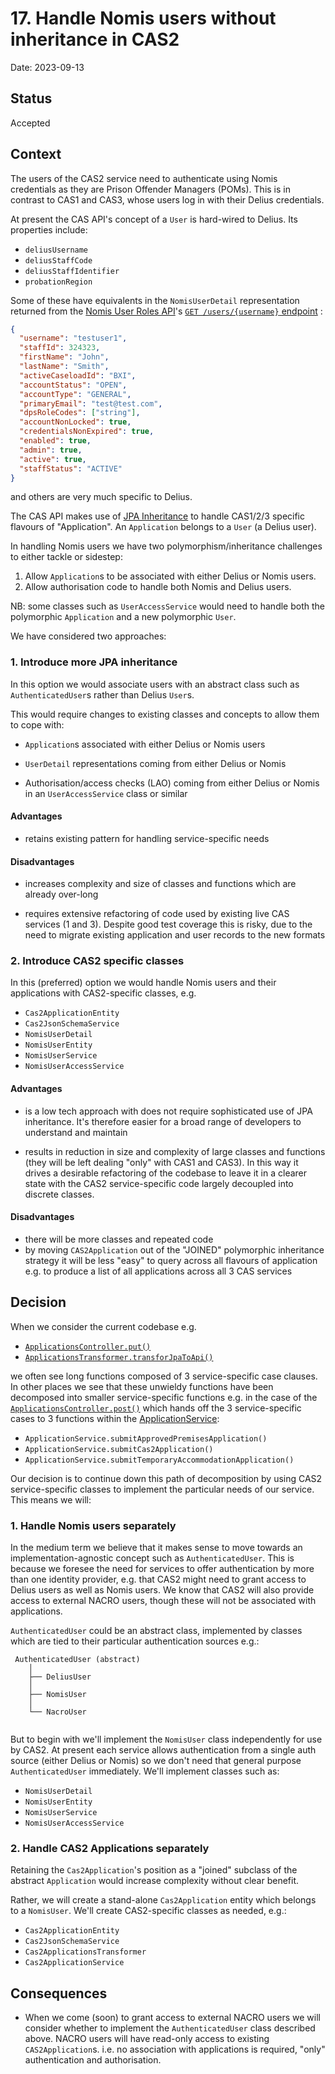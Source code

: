 # 17. Handle Nomis users without inheritance in CAS2

Date: 2023-09-13

## Status

Accepted

## Context

The users of the CAS2 service need to authenticate using Nomis credentials as
they are Prison Offender Managers (POMs). This is in contrast to CAS1 and CAS3,
whose users log in with their Delius credentials.

At present the CAS API's concept of a `User` is hard-wired to Delius. Its
properties include:

- `deliusUsername`
- `deliusStaffCode`
- `deliusStaffIdentifier`
- `probationRegion`


Some of these have equivalents in the `NomisUserDetail` representation returned 
from the [Nomis User Roles API](https://github.com/ministryofjustice/nomis-user-roles-api)'s 
[`GET /users/{username}` endpoint](http://nomis-user-dev.aks-dev-1.studio-hosting.service.justice.gov.uk/swagger-ui/index.html#/user-resource/getUserDetails) :

```json
{
  "username": "testuser1",
  "staffId": 324323,
  "firstName": "John",
  "lastName": "Smith",
  "activeCaseloadId": "BXI",
  "accountStatus": "OPEN",
  "accountType": "GENERAL",
  "primaryEmail": "test@test.com",
  "dpsRoleCodes": ["string"],
  "accountNonLocked": true,
  "credentialsNonExpired": true,
  "enabled": true,
  "admin": true,
  "active": true,
  "staffStatus": "ACTIVE"
}
```

and others are very much specific to Delius.

The CAS API makes use of [JPA Inheritance](https://thorben-janssen.com/complete-guide-inheritance-strategies-jpa-hibernate/) 
to handle CAS1/2/3 specific flavours of "Application". An `Application` belongs 
to a `User` (a Delius user).

In handling Nomis users we have two polymorphism/inheritance challenges to 
either tackle or sidestep:

1. Allow `Application`s to be associated with either Delius or Nomis users.
2. Allow authorisation code to handle both Nomis and Delius users.

NB: some classes such as `UserAccessService` would need to handle 
both the polymorphic `Application` and a new polymorphic `User`.

We have considered two approaches:

### 1. **Introduce more JPA inheritance**

In this option we would associate users with an abstract class 
such as `AuthenticatedUser`s rather than Delius `User`s.

This would require changes to existing classes and concepts to allow them 
to cope with:

- `Application`s associated with either Delius or Nomis users

- `UserDetail` representations coming from either Delius or Nomis

- Authorisation/access checks (LAO) coming from either Delius or Nomis 
  in an `UserAccessService` class or similar

#### Advantages
- retains existing pattern for handling service-specific needs

#### Disadvantages
- increases complexity and size of classes and functions which are already 
  over-long

- requires extensive refactoring of code used by existing live CAS 
  services (1 and 3). Despite good test coverage this is risky, due 
  to the need to migrate existing application and user records to the new formats

### 2. **Introduce CAS2 specific classes**

In this (preferred) option we would handle Nomis users and their applications with CAS2-specific classes, e.g.

- `Cas2ApplicationEntity`
- `Cas2JsonSchemaService`
- `NomisUserDetail`
- `NomisUserEntity`
- `NomisUserService`
- `NomisUserAccessService`

#### Advantages

- is a low tech approach with does not require sophisticated use of JPA 
  inheritance. It's therefore easier for a broad range of developers to 
  understand and maintain

- results in reduction in size and complexity of large classes and 
  functions (they will be left dealing "only" with CAS1 and CAS3). In 
  this way it drives a desirable refactoring of the codebase to leave 
  it in a clearer state with the CAS2 service-specific code largely 
  decoupled into discrete classes.

#### Disadvantages

- there will be more classes and repeated code
- by moving `CAS2Application` out of the "JOINED" polymorphic inheritance 
  strategy it will be less "easy" to query across all flavours of 
  application e.g. to produce a list of all applications across all 
  3 CAS services

## Decision

When we consider the current codebase e.g.

- [`ApplicationsController.put()`](https://github.com/ministryofjustice/hmpps-approved-premises-api/blob/077d50ab85c78d12a9e552b36e4a86af1a38cc27/src/main/kotlin/uk/gov/justice/digital/hmpps/approvedpremisesapi/controller/ApplicationsController.kt#L143-L168)
- [`ApplicationsTransformer.transforJpaToApi()`](https://github.com/ministryofjustice/hmpps-approved-premises-api/blob/a4fa1437188e9e5bf212fa9b150d29b6a1157216/src/main/kotlin/uk/gov/justice/digital/hmpps/approvedpremisesapi/transformer/ApplicationsTransformer.kt#L37-L111)

we often see long functions composed of 3 service-specific case clauses. 
In other places we see that these unwieldy functions have been decomposed 
into smaller service-specific functions e.g. in the case of the 
[`ApplicationsController.post()`](https://github.com/ministryofjustice/hmpps-approved-premises-api/blob/077d50ab85c78d12a9e552b36e4a86af1a38cc27/src/main/kotlin/uk/gov/justice/digital/hmpps/approvedpremisesapi/controller/ApplicationsController.kt#L112-L121) 
which hands off the 3 service-specific cases to 3 functions within the
[ApplicationService](https://github.com/ministryofjustice/hmpps-approved-premises-api/blob/8634e2e5494af173707dcf45df9c4fb12514d089/src/main/kotlin/uk/gov/justice/digital/hmpps/approvedpremisesapi/service/ApplicationService.kt):

- `ApplicationService.submitApprovedPremisesApplication()`
- `ApplicationService.submitCas2Application()`
- `ApplicationService.submitTemporaryAccommodationApplication()`

Our decision is to continue down this path of decomposition by 
using CAS2 service-specific classes to implement the particular needs 
of our service. This means we will:

### 1. Handle Nomis users separately

In the medium term we believe that it makes sense to move towards 
an implementation-agnostic concept such as `AuthenticatedUser`. 
This is because we foresee the need for services to offer authentication 
by more than one identity provider, e.g. that CAS2 might need to grant 
access to Delius users as well as Nomis users. We know that CAS2 will also
provide access to external NACRO users, though these will not be associated 
with applications. 

`AuthenticatedUser` could be an abstract class, implemented by classes 
which are tied to their particular authentication sources e.g.:

```
 AuthenticatedUser (abstract)
    │
    ├── DeliusUser 
    │
    ├── NomisUser
    │
    └── NacroUser
    
```

But to begin with we'll implement the `NomisUser` class independently 
for use by CAS2. At present each service allows authentication from a 
single auth source (either Delius or Nomis) so we don't need that 
general purpose `AuthenticatedUser` immediately. We'll implement 
classes such as:

- `NomisUserDetail`
- `NomisUserEntity`
- `NomisUserService`
- `NomisUserAccessService`

### 2. Handle CAS2 Applications separately

Retaining the `Cas2Application`'s position as a "joined" subclass of 
the abstract `Application` would increase complexity without clear 
benefit.

Rather, we will create a stand-alone `Cas2Application` entity which 
belongs to a `NomisUser`. We'll create CAS2-specific classes as needed, e.g.:

- `Cas2ApplicationEntity`
- `Cas2JsonSchemaService`
- `Cas2ApplicationsTransformer`
- `Cas2ApplicationService`

## Consequences

- When we come (soon) to grant access to external NACRO users we will consider
  whether to implement the `AuthenticatedUser` class described above. NACRO
  users will have read-only access to existing `CAS2Application`s. i.e. no 
  association with applications is required, "only" authentication and 
  authorisation. 

